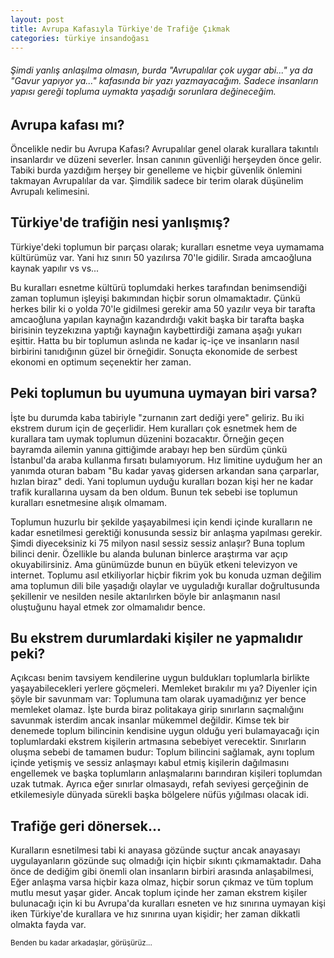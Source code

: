 ```yaml
---
layout: post
title: Avrupa Kafasıyla Türkiye'de Trafiğe Çıkmak
categories: türkiye insandoğası
---
```


<h6>Şimdi yanlış anlaşılma olmasın, burda "Avrupalılar çok uygar abi..." ya da "Gavur yapıyor ya..." kafasında bir yazı yazmayacağım. Sadece insanların yapısı gereği topluma uymakta yaşadığı sorunlara değineceğim.</h6>

<h2>Avrupa kafası mı?</h2>
<p>Öncelikle nedir bu Avrupa Kafası? Avrupalılar genel olarak kurallara takıntılı insanlardır ve düzeni severler. İnsan canının güvenliği herşeyden önce gelir. Tabiki burda yazdığım herşey bir genelleme ve hiçbir güvenlik önlemini takmayan Avrupalılar da var. Şimdilik sadece bir terim olarak düşünelim Avrupalı kelimesini.</p>

<h2>Türkiye'de trafiğin nesi yanlışmış?</h2>
<p>Türkiye'deki toplumun bir parçası olarak; kuralları esnetme veya uymamama kültürümüz var. Yani hız sınırı 50 yazılırsa 70'le gidilir. Sırada amcaoğluna kaynak yapılır vs vs...</p>
<p> Bu kuralları esnetme kültürü toplumdaki herkes tarafından benimsendiği zaman toplumun işleyişi bakımından hiçbir sorun olmamaktadır. Çünkü herkes bilir ki o yolda 70'le gidilmesi gerekir ama 50 yazılır veya bir tarafta amcaoğluna yapılan kaynağın kazandırdığı vakit başka bir tarafta başka birisinin teyzekızına yaptığı kaynağın kaybettirdiği zamana aşağı yukarı eşittir. Hatta bu bir toplumun aslında ne kadar iç-içe ve insanların nasıl birbirini tanıdığının güzel bir örneğidir. Sonuçta ekonomide de serbest ekonomi en optimum seçenektir her zaman.</p>

<h2>Peki toplumun bu uyumuna uymayan biri varsa?</h2>
<p>İşte bu durumda kaba tabiriyle "zurnanın zart dediği yere" geliriz. Bu iki ekstrem durum için de geçerlidir. Hem kuralları çok esnetmek hem de kurallara tam uymak toplumun düzenini bozacaktır. Örneğin geçen bayramda ailemin yanına gittiğimde arabayı hep ben sürdüm çünkü İstanbul'da araba kullanma fırsatı bulamıyorum. Hız limitine uyduğum her an yanımda oturan babam "Bu kadar yavaş gidersen arkandan sana çarparlar, hızlan biraz" dedi. Yani toplumun uyduğu kuralları bozan kişi her ne kadar trafik kurallarına uysam da ben oldum. Bunun tek sebebi ise toplumun kuralları esnetmesine alışık olmamam.</p>

<p>Toplumun huzurlu bir şekilde yaşayabilmesi için kendi içinde kuralların ne kadar esnetilmesi gerektiği konusunda sessiz bir anlaşma yapılması gerekir. Şimdi diyeceksiniz ki 75 milyon nasıl sessiz sessiz anlaşır? Buna toplum bilinci denir. Özellikle bu alanda bulunan binlerce araştırma var açıp okuyabilirsiniz. Ama günümüzde bunun en büyük etkeni televizyon ve internet. Toplumu asıl etkiliyorlar hiçbir fikrim yok bu konuda uzman değilim ama toplumun dili bile yaşadığı olaylar ve uyguladığı kurallar doğrultusunda şekillenir ve nesilden nesile aktarılırken böyle bir anlaşmanın nasıl oluştuğunu hayal etmek zor olmamalıdır bence.</p>

<h2>Bu ekstrem durumlardaki kişiler ne yapmalıdır peki?</h2>
<p>Açıkcası benim tavsiyem kendilerine uygun buldukları toplumlarla birlikte yaşayabilecekleri yerlere göçmeleri. Memleket bırakılır mı ya? Diyenler için şöyle bir savunmam var: Toplumuna tam olarak uyamadığınız yer bence memleket olamaz. İşte burda biraz politakaya girip sınırların saçmalığını savunmak isterdim ancak insanlar mükemmel değildir. Kimse tek bir denemede toplum bilincinin kendisine uygun olduğu yeri bulamayacağı için toplumlardaki ekstrem kişilerin artmasına sebebiyet verecektir. Sınırların oluşma sebebi de tamamen budur: Toplum bilincini sağlamak, aynı toplum içinde yetişmiş ve sessiz anlaşmayı kabul etmiş kişilerin dağılmasını engellemek ve başka toplumların anlaşmalarını barındıran kişileri toplumdan uzak tutmak. Ayrıca eğer sınırlar olmasaydı, refah seviyesi gerçeğinin de etkilemesiyle dünyada sürekli başka bölgelere nüfüs yığılması olacak idi.</p>

<h2>Trafiğe geri dönersek...</h2>
<p>Kuralların esnetilmesi tabi ki anayasa gözünde suçtur ancak anayasayı uygulayanların gözünde suç olmadığı için hiçbir sıkıntı çıkmamaktadır. Daha önce de dediğim gibi önemli olan insanların birbiri arasında anlaşabilmesi, Eğer anlaşma varsa hiçbir kaza olmaz, hiçbir sorun çıkmaz ve tüm toplum mutlu mesut yaşar gider. Ancak toplum içinde her zaman ekstrem kişiler bulunacağı için ki bu Avrupa'da kuralları esneten ve hız sınırına uymayan kişi iken Türkiye'de kurallara ve hız sınırına uyan kişidir; her zaman dikkatli olmakta fayda var.</p>

<small>Benden bu kadar arkadaşlar, görüşürüz...</small>

